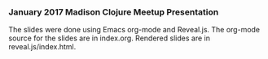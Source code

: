 ### January 2017 Madison Clojure Meetup Presentation

The slides were done using Emacs org-mode and Reveal.js. The org-mode source
for the slides are in index.org. Rendered slides are in reveal.js/index.html.
